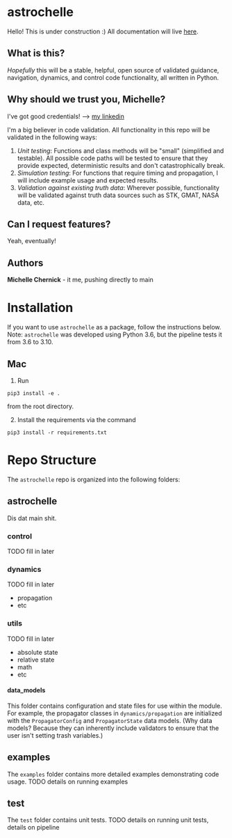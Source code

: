# astrochelle
Hello! This is under construction :)
All documentation will live [here](https://nervous-warrior-341.notion.site/Astrochelle-Documentation-bf84b08ebde04c67a72b2277abccf38a).

## What is this?
*Hopefully* this will be a stable, helpful, open source of validated guidance, navigation, dynamics, and control code functionality, all written in Python.

## Why should we trust you, Michelle?
I've got good credentials! --> [my linkedin](https://www.linkedin.com/in/michelle-chernick/)

I'm a big believer in code validation. All functionality in this repo will be validated in the following ways:
1) *Unit testing*: Functions and class methods will be "small" (simplified and testable). All possible code paths will be tested to ensure that they provide expected, deterministic results and don't catastrophically break.
2) *Simulation testing*: For functions that require timing and propagation, I will include example usage and expected results. 
3) *Validation against existing truth data*: Wherever possible, functionality will be validated against truth data sources such as STK, GMAT, NASA data, etc.

## Can I request features?
Yeah, eventually!

## Authors
**Michelle Chernick** - it me, pushing directly to main

# Installation
If you want to use `astrochelle` as a package, follow the instructions below. 
Note: `astrochelle` was developed using Python 3.6, but the pipeline tests it from 3.6 to 3.10.

## Mac
1. Run 
```
pip3 install -e .
```
from the root directory.

2. Install the requirements via the command
```
pip3 install -r requirements.txt
```

# Repo Structure
The `astrochelle` repo is organized into the following folders:

## astrochelle
Dis dat main shit.

### control
TODO fill in later
### dynamics
TODO fill in later
- propagation
- etc
### utils
TODO fill in later
- absolute state
- relative state
- math
- etc
#### data_models
This folder contains configuration and state files for use within the module. For example, the propagator classes in `dynamics/propagation` are initialized with the `PropagatorConfig` and `PropagatorState` data models. (Why data models? Because they can inherently include validators to ensure that the user isn't setting trash variables.)

## examples
The `examples` folder contains more detailed examples demonstrating code usage. TODO details on running examples

## test
The `test` folder contains unit tests. TODO details on running unit tests, details on pipeline